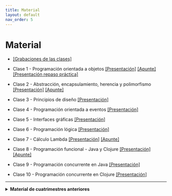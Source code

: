 ```yaml
---
title: Material
layout: default
nav_order: 5
---
```


<!--
    Los archivos de drive están subidos en esta carpeta:
    https://drive.google.com/drive/folders/1-sBhVb2DKF5OCUpH2EepX7p870APkWxe?usp=drive_link
-->

# Material

* [[Grabaciones de las clases]](https://www.youtube.com/playlist?list=PLR0NFKZIjBcB5Ov5YqNTUi4U6u_7y71Ou)

 * Clase 1 - Programación orientada a objetos
      [[Presentación]](/presentaciones/clase01/clase01.pdf)
      [[Apunte]](https://drive.google.com/file/d/16Ns8j6c-1i6EsnIInhpw5WGtCJb_4LkB/view?usp=sharing)
      [[Presentación repaso práctica]](https://docs.google.com/presentation/d/1DfgDeJCAoMXov6CLfXfvVAcphlKo6Aq7/edit?usp=drive_link&ouid=114882499087956113949&rtpof=true&sd=true)
 * Clase 2 - Abstracción, encapsulamiento, herencia y polimorfismo
      [[Presentación]](/presentaciones/clase02/clase02.pdf)
      [[Apunte]](https://drive.google.com/file/d/1HIvOpkntijYvR20UfPSte1UrRG69zwOd/view?usp=sharing)
 * Clase 3 - Principios de diseño
      [[Presentación]](/presentaciones/clase03/clase03.pdf)
 * Clase 4 - Programación orientada a eventos
      [[Presentación]](/presentaciones/clase04/clase04.pdf)
 * Clase 5 - Interfaces gráficas
      [[Presentación]](/presentaciones/clase05/clase05.pdf)
 * Clase 6 - Programación lógica
      [[Presentación]](/presentaciones/clase06/clase06.pdf)
 * Clase 7 - Cálculo Lambda
      [[Presentación]](/presentaciones/clase07/clase07.pdf)
      [[Apunte]](https://drive.google.com/file/d/1uGF-x1OjKyusgihN8bevHG6eApaHJAdE/view?usp=sharing)
 * Clase 8 - Programación funcional - Java y Clojure
      [[Presentación]](/presentaciones/clase08/clase08.pdf)
      [[Apunte]](https://drive.google.com/file/d/1pAjjK04vpL5PIWxEYZoLckeL34rQBvEt/view?usp=sharing)
 * Clase 9 - Programación concurrente en Java
      [[Presentación]](/presentaciones/clase09/clase09.pdf)
 * Clase 10 - Programación concurrente en Clojure
      [[Presentación]](/presentaciones/clase10/clase10.pdf)

<hr/>

<details markdown="block">
  <summary><b>Material de cuatrimestres anteriores</b></summary>

* 2025c1

  * [[Grabaciones de las clases]](https://www.youtube.com/playlist?list=PLR0NFKZIjBcCdO6vn0ZI-ltAWf4zb_3uL)

  * Clase 1 - Programación orientada a objetos
        [[Presentación]](https://drive.google.com/file/d/1sJRMQvZdSzRf-E_7_rqc5-m_-HPXKhVX/view?usp=drive_link)
        [[Apunte]](https://drive.google.com/file/d/16Ns8j6c-1i6EsnIInhpw5WGtCJb_4LkB/view?usp=sharing)
        [[Presentación repaso práctica]](https://docs.google.com/presentation/d/1DfgDeJCAoMXov6CLfXfvVAcphlKo6Aq7/edit?usp=drive_link&ouid=114882499087956113949&rtpof=true&sd=true)
  * Clase 2 - Abstracción, encapsulamiento, herencia y polimorfismo
        [[Presentación]](https://drive.google.com/file/d/1MyW7iMGjv5ckcsUPXVaebPlGcmOLwVBl/view?usp=sharing)
        [[Apunte]](https://drive.google.com/file/d/1HIvOpkntijYvR20UfPSte1UrRG69zwOd/view?usp=sharing)
  * Clase 3 - Principios de diseño
        [[Presentación]](https://drive.google.com/file/d/1ffeqPpfE3wM8TRpEFOM98ed6G67_dqCA/view?usp=sharing)
  * Clase 4 - Programación orientada a eventos
        [[Presentación]](https://drive.google.com/file/d/1FWaI2S8euIqEn84ImFZ0asFdswLNB-Tm/view?usp=sharing)
  * Clase 5 - Interfaces gráficas
        [[Presentación]](https://drive.google.com/file/d/1ISQiStcwnMe78LULVvUTRok-3JlxuhtT/view?usp=sharing)
  * Clase 6 - Programación lógica
        [[Presentación]](https://drive.google.com/file/d/1lXE783umlguTgPgFgP06KVdWjQiVfyOW/view?usp=sharing)
  * Clase 7 - Cálculo Lambda
        [[Apunte]](https://drive.google.com/file/d/1uGF-x1OjKyusgihN8bevHG6eApaHJAdE/view?usp=sharing)
  * Clase 8 - Programación funcional - Java y Clojure
        [[Presentación]](https://drive.google.com/file/d/1SfMGaRY8id3tLCw-FHtklfBtzLtINR47/view?usp=sharing)
        [[Apunte]](https://drive.google.com/file/d/1pAjjK04vpL5PIWxEYZoLckeL34rQBvEt/view?usp=sharing)
  * Clase 9 - Programación concurrente en Java
        [[Presentación]](https://drive.google.com/file/d/1mW3deWgmzdSk12Xh5m5OOQrIOoncwS_4/view?usp=sharing)
  * Clase 10 - Programación concurrente en Clojure
        [[Presentación]](https://drive.google.com/file/d/1WdtuN8XOW1UPUj9oG8USF0XAq7kcne8Y/view?usp=sharing)

* 2024c2
    * [[Grabaciones de las clases]](https://www.youtube.com/playlist?list=PLR0NFKZIjBcDm3bEeNSyDeEIY1fYHp8i1)

* 2024c1
    * [[Grabaciones de las clases]](https://www.youtube.com/playlist?list=PLR0NFKZIjBcAwCQjRBMkbh_taSYbOcwcl)
    * Clase 1 - Programación orientada a objetos
      [[Presentación]](https://drive.google.com/file/d/1DnmPLENegDnEVdU1-1wDVLIMN8cqN3rm/view?usp=sharing)
      [[Apunte]](https://drive.google.com/file/d/16Ns8j6c-1i6EsnIInhpw5WGtCJb_4LkB/view?usp=sharing)
    * Clase 2 - Abstracción, encapsulamiento, herencia y polimorfismo
      [[Presentación]](https://drive.google.com/file/d/1MyW7iMGjv5ckcsUPXVaebPlGcmOLwVBl/view?usp=sharing)
      [[Apunte]](https://drive.google.com/file/d/1HIvOpkntijYvR20UfPSte1UrRG69zwOd/view?usp=sharing)
    * Clase 3 - Interfaces gráficas
      [[Presentación]](https://drive.google.com/file/d/1K-QEQskm0c-5kalQo8-26YOsXanVGBle/view?usp=sharing)
    * Clase 4 - Programación orientada a eventos
      [[Presentación]](https://drive.google.com/file/d/1lHqlB1B0SXI3RF5ON-ItY7IADiw5aZxI/view?usp=drive_link)
    * Clase 5 - Programación concurrente
      [[Presentación]](https://drive.google.com/file/d/1AchsMne_rpO3_GkD0jLxbaYb6dOp7_HW/view?usp=sharing)
    * Pre-parcial 1
      [[Ejercicios tipo parcial 1]](/ejercicios-tipo/parcial1)
    * Clase 6 - Programación lógica
      [[Presentación]](https://drive.google.com/file/d/1lXE783umlguTgPgFgP06KVdWjQiVfyOW/view?usp=sharing)
    * Clase 7 - Cálculo Lambda
      [[Apunte]](https://drive.google.com/file/d/1uGF-x1OjKyusgihN8bevHG6eApaHJAdE/view?usp=sharing)
    * Clases 8 y 9 - Programación Funcional - Clojure
      [[Presentación]](https://drive.google.com/file/d/1SfMGaRY8id3tLCw-FHtklfBtzLtINR47/view?usp=sharing)
      [[Apunte]](https://drive.google.com/file/d/1pAjjK04vpL5PIWxEYZoLckeL34rQBvEt/view?usp=sharing)
    * Clase 10 - Programación Funcional - Mónadas
      [[Apunte]](https://drive.google.com/file/d/1lNTJcozUAkhsPaL0CkKBTUV5RwbIDWRQ/view?usp=sharing)
    * Pre-parcial 2
      [[Ejercicios tipo parcial 2]](/ejercicios-tipo/parcial2)
* Material anterior a 2024
    * Grabaciones de las clases
      [[2023c2]](https://www.youtube.com/playlist?list=PLR0NFKZIjBcCQXgJYWVQEyjrbfkcZq-iP)
      [[2023c1]](https://www.youtube.com/playlist?list=PLR0NFKZIjBcCjrj0ScNCpWWTLkYBnS-H-)
    * Pruebas de software
      [[Presentación]](https://drive.google.com/file/d/14RFxBWoVTBjTLCL0A7b8kWW7l7lLBJ6j/view?usp=sharing)
    * Principios de diseño
      [[Presentación]](https://drive.google.com/file/d/15M8jX00SfVuJlzpKzTJZFqmJN4t1_5qH/view?usp=drive_link)
    * Patrones de diseño
      [[Presentación]](https://drive.google.com/file/d/1ezo24GJF6wAp-G9X0J3VR4_lhPO2Nr_t/view?usp=sharing)
      [[Minicatálogo]](https://drive.google.com/file/d/1oECFsp0c3XRtlmNuTz4hQJMWy0TPq6N_/view?usp=sharing)
    * Excepciones y persistencia básica
      [[Presentación]](https://drive.google.com/file/d/1I9dTOaqFvKgbsX2hWmNl_kD_dthli-8x/view?usp=sharing)
</details>

